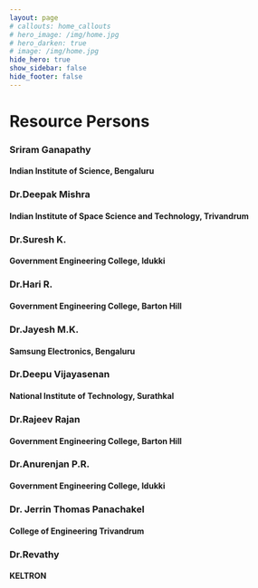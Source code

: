 ```yaml
---
layout: page
# callouts: home_callouts
# hero_image: /img/home.jpg
# hero_darken: true
# image: /img/home.jpg
hide_hero: true
show_sidebar: false
hide_footer: false
---
```

<style>body {text-align: justify}</style>

# Resource Persons
### Sriram Ganapathy
#### Indian Institute of Science, Bengaluru
### Dr.Deepak Mishra
#### Indian Institute of Space Science and Technology, Trivandrum
### Dr.Suresh K.
#### Government Engineering College, Idukki
### Dr.Hari R.
#### Government Engineering College, Barton Hill
### Dr.Jayesh M.K.
#### Samsung Electronics, Bengaluru
### Dr.Deepu Vijayasenan
#### National Institute of Technology, Surathkal
### Dr.Rajeev Rajan
#### Government Engineering College, Barton Hill
### Dr.Anurenjan P.R.
#### Government Engineering College, Idukki
### Dr. Jerrin Thomas Panachakel
#### College of Engineering Trivandrum
### Dr.Revathy  
#### KELTRON